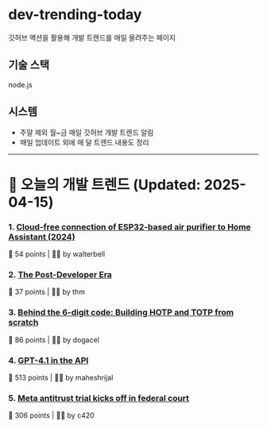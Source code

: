 # dev-trending-today
깃허브 액션을 활용해 개발 트렌드를 매일 올려주는 페이지

## 기술 스택
node.js
## 시스템
- 주말 제외 월~금 매일 깃허브 개발 트렌드 알림
- 매일 업데이트 외에 매 달 트렌드 내용도 정리
---

# 📰 오늘의 개발 트렌드 (Updated: 2025-04-15)

### 1. [Cloud-free connection of ESP32-based air purifier to Home Assistant (2024)](https://jmswrnr.com/blog/hacking-a-smart-home-device)
💬 54 points | 🧑‍💻 by walterbell

### 2. [The Post-Developer Era](https://www.joshwcomeau.com/blog/the-post-developer-era/)
💬 37 points | 🧑‍💻 by thm

### 3. [Behind the 6-digit code: Building HOTP and TOTP from scratch](https://blog.dogac.dev/how-do-one-time-passwords-work/)
💬 86 points | 🧑‍💻 by dogacel

### 4. [GPT-4.1 in the API](https://openai.com/index/gpt-4-1/)
💬 513 points | 🧑‍💻 by maheshrijal

### 5. [Meta antitrust trial kicks off in federal court](https://www.axios.com/pro/tech-policy/2025/04/14/ftc-meta-antitrust-trial-kicks-off-in-federal-court)
💬 306 points | 🧑‍💻 by c420

